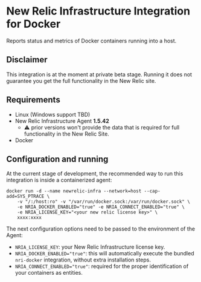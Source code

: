# New Relic Infrastructure Integration for Docker

Reports status and metrics of Docker containers running into a host.

## Disclaimer

This integration is at the moment at private beta stage. Running it does not
guarantee you get the full functionality in the New Relic site.

## Requirements

* Linux (Windows support TBD)
* New Relic Infrastructure Agent **1.5.42**
    - ⚠️ prior versions won't provide the data that is required for
      full functionality in the New Relic Site.
* Docker

## Configuration and running

At the current stage of development, the recommended way to run this
integration is inside a containerized agent:

```
docker run -d --name newrelic-infra --network=host --cap-add=SYS_PTRACE \
    -v "/:/host:ro" -v "/var/run/docker.sock:/var/run/docker.sock" \
    -e NRIA_DOCKER_ENABLED="true" -e NRIA_CONNECT_ENABLED="true" \
    -e NRIA_LICENSE_KEY="<your new relic license key>" \
    xxxx:xxxx
```

The next configuration options need to be passed to the environment of the Agent:

* `NRIA_LICENSE_KEY`: your New Relic Infrastructure license key.
* `NRIA_DOCKER_ENABLED="true"`: this will automatically execute the bundled
  `nri-docker` integration, without extra installation steps. 
* `NRIA_CONNECT_ENABLED="true"`: required for the proper identification of
  your containers as entities.
